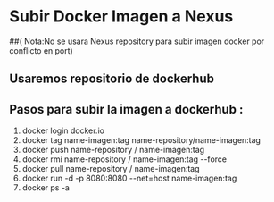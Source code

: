 # Subir Docker Imagen a Nexus 
##( Nota:No se usara Nexus repository para subir imagen docker por conflicto en port)


## Usaremos repositorio de dockerhub
## Pasos para subir la imagen a dockerhub :

1. docker login docker.io
2. docker tag  name-imagen:tag name-repository/name-imagen:tag
3. docker push name-repository / name-imagen:tag
4. docker rmi  name-repository / name-imagen:tag --force
5. docker pull name-repository / name-imagen:tag
6. docker run  -d -p 8080:8080 --net=host name-imagen:tag
7. docker ps -a
